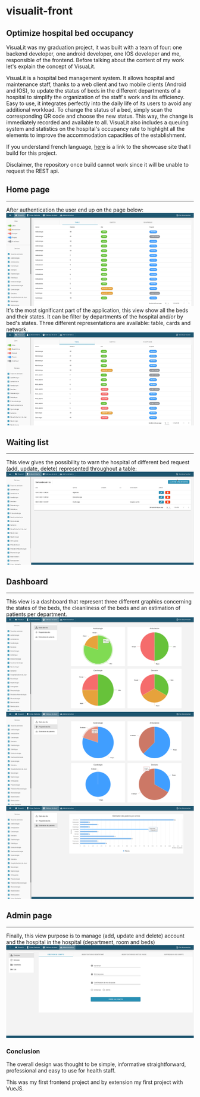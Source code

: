 # visualit-front

## Optimize hospital bed occupancy

VisuaLit was my graduation project, it was built with a team of four: one backend developer, one android developer, one IOS developer and me, responsible of the frontend. Before talking about the content of my work let's explain the concept of VisuaLit.

VisuaLit is a hospital bed management system. It allows hospital and maintenance staff, thanks to a web client and two mobile clients (Android and IOS), to update the status of beds in the different departments of a hospital to simplify the organization of the staff's work and its efficiency. Easy to use, it integrates perfectly into the daily life of its users to avoid any additional workload. To change the status of a bed, simply scan the corresponding QR code and choose the new status. This way, the change is immediately recorded and available to all. VisuaLit also includes a queuing system and statistics on the hospital's occupancy rate to highlight all the elements to improve the accommodation capacities of the establishment.

If you understand french language, [here](https://eip.epitech.eu/2021/visualit/) is a link to the showcase site that I build for this project.

Disclaimer, the repository once build cannot work since it will be unable to request the REST api.

## Home page

---

After authentication the user end up on the page below: ![](public/README/visualit.png)
It's the most significant part of the application, this view show all the beds and their states. It can be filter by departments of the hospital and/or by bed's states. Three different representations are available: table, cards and network.
![](public/README/visualit.gif)

## Waiting list

---

This view gives the possibility to warn the hospital of different bed request (add, update, delete) represented throughout a table:
![](public/README/bed_request.gif)

## Dashboard

---

This view is a dashboard that represent three different graphics concerning the states of the beds, the cleanliness of the beds and an estimation of patients per department.
![](public/README/db1.png)
![](public/README/db2.png)
![](public/README/db3.png)

## Admin page

---

Finally, this view purpose is to manage (add, update and delete) account and the hospital in the hospital (department, room and beds)
![](public/README/admin.png)

### Conclusion

The overall design was thought to be simple, informative straightforward, professional and easy to use for health staff.

This was my first frontend project and by extension my first project with VueJS.
